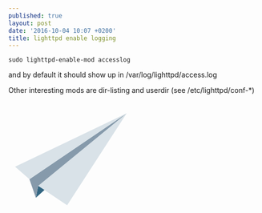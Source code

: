```yaml
---
published: true
layout: post
date: '2016-10-04 10:07 +0200'
title: lighttpd enable logging
---
```

    sudo lighttpd-enable-mod accesslog
    
and by default it should show up in /var/log/lighttpd/access.log

Other interesting mods are dir-listing and userdir (see /etc/lighttpd/conf-*)


<?xml version="1.0" encoding="UTF-8" standalone="no"?>
<!-- Created with Inkscape (http://www.inkscape.org/) -->

<svg
   xmlns:dc="http://purl.org/dc/elements/1.1/"
   xmlns:cc="http://creativecommons.org/ns#"
   xmlns:rdf="http://www.w3.org/1999/02/22-rdf-syntax-ns#"
   xmlns:svg="http://www.w3.org/2000/svg"
   xmlns="http://www.w3.org/2000/svg"
   xmlns:sodipodi="http://sodipodi.sourceforge.net/DTD/sodipodi-0.dtd"
   xmlns:inkscape="http://www.inkscape.org/namespaces/inkscape"
   id="svg2"
   sodipodi:version="0.32"
   inkscape:version="0.91 r13725"
   width="249"
   height="239"
   version="1.0"
   sodipodi:docname="Lighttpd_logo.svg"
   inkscape:output_extension="org.inkscape.output.svg.inkscape"
   sodipodi:modified="true">
  <metadata
     id="metadata7">
    <rdf:RDF>
      <cc:Work
         rdf:about="">
        <dc:format>image/svg+xml</dc:format>
        <dc:type
           rdf:resource="http://purl.org/dc/dcmitype/StillImage" />
      </cc:Work>
    </rdf:RDF>
  </metadata>
  <defs
     id="defs5" />
  <sodipodi:namedview
     inkscape:window-height="1114"
     inkscape:window-width="1590"
     inkscape:pageshadow="2"
     inkscape:pageopacity="0.0"
     guidetolerance="10.0"
     gridtolerance="10.0"
     objecttolerance="10.0"
     borderopacity="1.0"
     bordercolor="#666666"
     pagecolor="#ffffff"
     id="base"
     inkscape:zoom="2"
     inkscape:cx="137.15117"
     inkscape:cy="59.962181"
     inkscape:window-x="0"
     inkscape:window-y="46"
     inkscape:current-layer="svg2"
     showgrid="false"
     inkscape:window-maximized="0" />
  <path
     style="fill:#d9e2e8;fill-opacity:1;fill-rule:evenodd;stroke:none;stroke-width:0.5;stroke-linecap:butt;stroke-linejoin:miter;stroke-miterlimit:4;stroke-dasharray:none;stroke-opacity:0.15686275"
     d="M 236.16,23.675976 117.25384,207.40944 59.43634,168.63675 236.16,23.675976 Z"
     id="path5107"
     sodipodi:nodetypes="cccc"
     inkscape:connector-curvature="0" />
  <path
     style="fill:#336682;fill-opacity:1;fill-rule:evenodd;stroke:none;stroke-width:0.5;stroke-linecap:butt;stroke-linejoin:miter;stroke-miterlimit:4;stroke-dasharray:none;stroke-opacity:0.15686275"
     d="m 54.810074,192.58587 17.197809,-15.58889 -12.528257,-8.35017 -4.669552,23.93906 z"
     id="path4136"
     sodipodi:nodetypes="cccc"
     inkscape:connector-curvature="0" />
  <path
     style="fill:#869aab;fill-opacity:1;fill-rule:evenodd;stroke:none;stroke-width:0.5;stroke-linecap:butt;stroke-linejoin:miter;stroke-miterlimit:4;stroke-dasharray:none;stroke-opacity:0.15686275"
     d="M 236.2152,23.627034 41.981126,155.4769 54.795179,192.57022 59.516147,168.62817 236.2152,23.627034 Z"
     id="path3165"
     inkscape:connector-curvature="0" />
  <path
     style="fill:#d9e2e8;fill-opacity:1;fill-rule:evenodd;stroke:none;stroke-width:0.5;stroke-linecap:butt;stroke-linejoin:miter;stroke-miterlimit:4;stroke-dasharray:none;stroke-opacity:0.15686275"
     d="M 236.19599,23.652475 13.318113,130.52321 41.981126,155.44819 236.19599,23.652475 Z"
     id="path2192"
     sodipodi:nodetypes="cccc"
     inkscape:connector-curvature="0" />
</svg>
